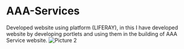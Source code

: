 # AAA-Services
 Developed website using platform (LIFERAY), in this I have developed website by developing portlets and using them in the building of AAA Service website.
![Picture 2](https://user-images.githubusercontent.com/95746746/190978212-bf2be859-d4d3-4299-a36e-c5e3765bf3b1.png)
